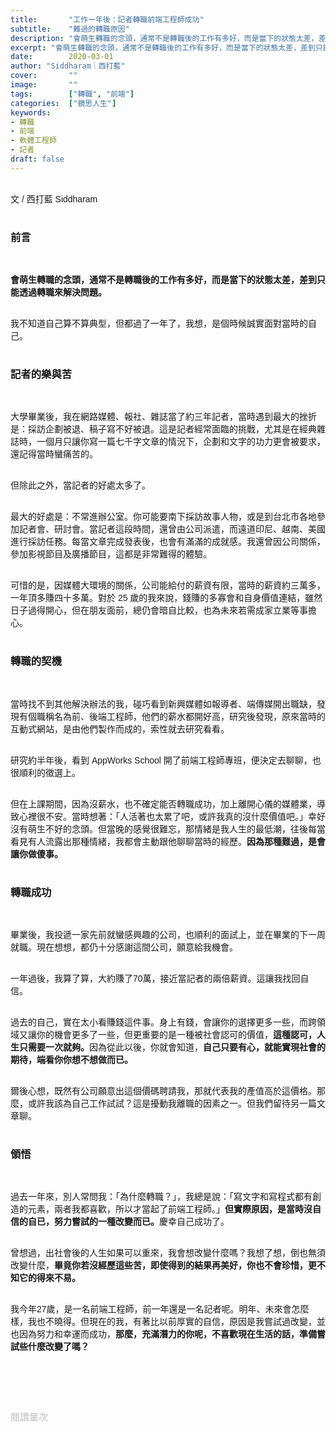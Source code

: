 ```yaml
---
title:       "工作一年後：記者轉職前端工程師成功"
subtitle:    "難過的轉職原因"
description: "會萌生轉職的念頭，通常不是轉職後的工作有多好，而是當下的狀態太差，差到只能透過轉職來解決問題。"
excerpt: "會萌生轉職的念頭，通常不是轉職後的工作有多好，而是當下的狀態太差，差到只能透過轉職來解決問題。"
date:        2020-03-01
author: "Siddharam｜西打藍"
cover:       ""
image:       ""
tags:        ["轉職", "前端"]
categories:  ["鏡思人生"]
keywords:
- 轉職
- 前端
- 軟體工程師
- 記者
draft: false
---
```


<article style="font-family: 'Noto Sans TC', '微軟正黑體', sans-serif; font-weight: 300;">

<br>文 / 西打藍 Siddharam<br><br>

<h3 class="article-h1-color">前言</h3><br>


<b>會萌生轉職的念頭，通常不是轉職後的工作有多好，而是當下的狀態太差，差到只能透過轉職來解決問題。</b><br><br>

我不知道自己算不算典型，但都過了一年了，我想，是個時候誠實面對當時的自己。<br><br>

<h3 class="article-h1-color">記者的樂與苦</h3><br>

大學畢業後，我在網路媒體、報社、雜誌當了約三年記者，當時遇到最大的挫折是：採訪企劃被退、稿子寫不好被退。這是記者經常面臨的挑戰，尤其是在經典雜誌時，一個月只讓你寫一篇七千字文章的情況下，企劃和文字的功力更會被要求，還記得當時蠻痛苦的。<br><br>

但除此之外，當記者的好處太多了。<br><br>

最大的好處是：不常進辦公室。你可能要南下採訪故事人物，或是到台北市各地參加記者會、研討會。當記者這段時間，還曾由公司派遣，而遠道印尼、越南、美國進行採訪任務。每當文章完成發表後，也會有滿滿的成就感。我還曾因公司關係，參加影視節目及廣播節目，這都是非常難得的體驗。<br><br>

可惜的是，因媒體大環境的關係，公司能給付的薪資有限，當時的薪資約三萬多，一年頂多賺四十多萬。對於 25 歲的我來說，錢賺的多寡會和自身價值連結，雖然日子過得開心，但在朋友面前，總仍會暗自比較，也為未來若需成家立業等事擔心。<br><br>

<h3 class="article-h1-color">轉職的契機</h3><br>

當時找不到其他解決辦法的我，碰巧看到新興媒體如報導者、端傳媒開出職缺，發現有個職稱名為前、後端工程師，他們的薪水都開好高，研究後發現，原來當時的互動式網站，是由他們製作而成的，索性就去研究看看。<br><br>

研究約半年後，看到 AppWorks School 開了前端工程師專班，便決定去聊聊，也很順利的徵選上。<br><br>

但在上課期間，因為沒薪水，也不確定能否轉職成功，加上離開心儀的媒體業，導致心裡很不安。當時想著：「人活著也太累了吧，或許我真的沒什麼價值吧。」幸好沒有萌生不好的念頭。但當晚的感覺很難忘，那情緒是我人生的最低潮，往後每當看見有人流露出那種情緒，我都會主動跟他聊聊當時的經歷。<b>因為那種難過，是會讓你做傻事。</b><br><br>


<h3 class="article-h1-color">轉職成功</h3><br>

畢業後，我投遞一家先前就蠻感興趣的公司，也順利的面試上，並在畢業的下一周就職。現在想想，都仍十分感謝這間公司，願意給我機會。<br><br>

一年過後，我算了算，大約賺了70萬，接近當記者的兩倍薪資。這讓我找回自信。<br><br>

過去的自己，實在太小看賺錢這件事。身上有錢，會讓你的選擇更多一些，而跨領域又讓你的機會更多了一些，但更重要的是一種被社會認可的價值，<b>這種認可，人生只需要一次就夠。</b>因為從此以後，你就會知道，<b>自己只要有心，就能實現社會的期待，端看你你想不想做而已。</b><br><br>

爾後心想，既然有公司願意出這個價碼聘請我，那就代表我的產值高於這價格。那麼，或許我該為自己工作試試？這是擾動我離職的因素之一。但我們留待另一篇文章聊。<br><br>


<h3 class="article-h1-color">領悟</h3><br>

過去一年來，別人常問我：「為什麼轉職？」，我總是說：「寫文字和寫程式都有創造的元素，兩者我都喜歡，所以才當起了前端工程師。」<b>但實際原因，是當時沒自信的自已，努力嘗試的一種改變而已。</b>慶幸自己成功了。<br><br>

曾想過，出社會後的人生如果可以重來，我會想改變什麼嗎？我想了想，倒也無須改變什麼，<b>畢竟你若沒經歷這些苦，即使得到的結果再美好，你也不會珍惜，更不知它的得來不易。</b><br><br>

我今年27歲，是一名前端工程師，前一年還是一名記者呢。明年、未來會怎麼樣，我也不曉得。但現在的我，有著比以前厚實的自信，原因是我嘗試過改變，並也因為努力和幸運而成功，<b>那麼，充滿潛力的你呢，不喜歡現在生活的話，準備嘗試些什麼改變了嗎？</b><br><br>



<br><br><br>

</article>

<div style="color: #bfbfbf; font-size: 15px;" id="busuanzi_container_page_pv">
  閱讀量<span id="busuanzi_value_page_pv"></span>次
</div>

<script src="../../js/post.js"></script>



